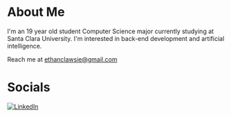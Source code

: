 # About Me
I'm an 19 year old student Computer Science major currently studying at Santa Clara University. I'm interested in back-end development and artificial intelligence.

Reach me at ethanclawsie@gmail.com

# Socials
[![LinkedIn](https://img.shields.io/badge/LinkedIn-%230077B5.svg?logo=linkedin&logoColor=white)](https://linkedin.com/in/ethanclawsie)
